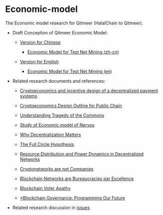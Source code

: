 # Economic-model

The Economic model research for Qitmeer (HalalChain to Qitmeer).

- Draft Conception of Qitmeer Economic Model:

  - [Version for Chinese](./Version_zh)
  
    - [Economic Model for Test Net Mining (zh-cn)](Version_zh/Economic_Model_of_Qitmeer_Test_Net_zh.md)
    
  - [Version for English](./Version_en)
  
    - [Economic Model for Test Net Mining (en)](Version_en/Economic_Model_of_Qitmeer_Test_Net.md)

- Related research documents and references:

    - [Cryptoeconomics and incentive design of a decentralized payment systems](https://f-labs.github.io/Cryptoeconomics/)
  - [Cryptoeconomics Design Outline for Public Chain](./articles/cryptoeconomics-design-outline.md)
  - [Understanding Tragedy of the Commons](./articles/Understanding_Tragedy_of_the_Commons.md)
  - [Study of Economic model of Nervos](./articles/Study_of_Economic_model_of_Nervos.md)
  
  - [Why Decentralization Matters](./articles/Why_Decentralization_Matters.md)
  - [The Full Circle Hypothesis](./articles/The_Full_Circle_Hypothesis%20.md)
  - [Resource Distribution and Power Dynamics in Decentralized Networks](./articles/Resource_Distribution_and_Power_Dynamics_in_Decentralized_Networks%20.md)
  - [Cryptonetworks are not Companies](./articles/Cryptonetworks_are_not_Companies.md)
  - [Blockchain Networks are Bureaucracies par Excellence](./articles/Blockchain_Networks_are_Bureaucracies_par_Excellence.md)
  
  - [Blockchain Voter Apathy](./articles/Blockchain_Voter_Apathy.md)
  
  - [*Blockchain Governance: Programming Our Future](./articles/Blockchain_Governance_Programming_Our_Future.md)
 
 
  

- Related research discussion in [issues](https://github.com/HalalChain/Economic-model/issues)

